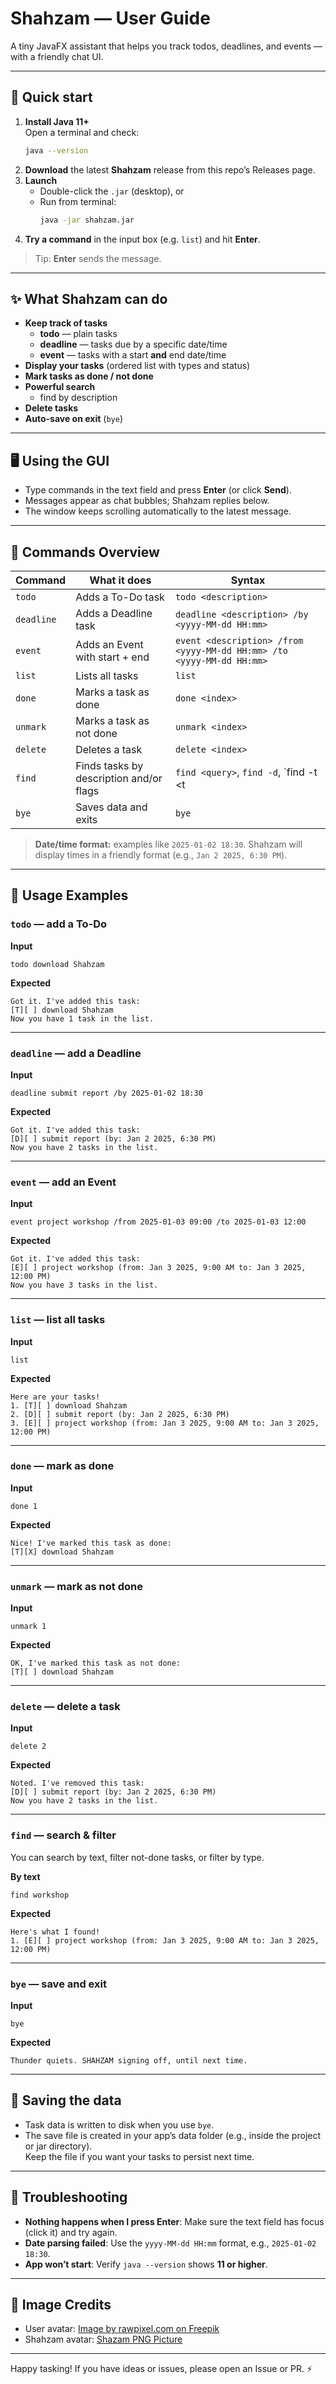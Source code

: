 # Shahzam — User Guide

A tiny JavaFX assistant that helps you track todos, deadlines, and events — with a friendly chat UI.

---

## 🔧 Quick start

1. **Install Java 11+**  
   Open a terminal and check:
   ```bash
   java --version
   ```
2. **Download** the latest **Shahzam** release from this repo’s Releases page.
3. **Launch**
    - Double-click the `.jar` (desktop), or
    - Run from terminal:
      ```bash
      java -jar shahzam.jar
      ```
4. **Try a command** in the input box (e.g. `list`) and hit **Enter**.

> Tip: **Enter** sends the message.

---

## ✨ What Shahzam can do

- **Keep track of tasks**
    - **todo** — plain tasks
    - **deadline** — tasks due by a specific date/time
    - **event** — tasks with a start **and** end date/time
- **Display your tasks** (ordered list with types and status)
- **Mark tasks as done / not done**
- **Powerful search**
    - find by description
- **Delete tasks**
- **Auto-save on exit** (`bye`)

---

## 🖥️ Using the GUI

- Type commands in the text field and press **Enter** (or click **Send**).
- Messages appear as chat bubbles; Shahzam replies below.
- The window keeps scrolling automatically to the latest message.

---

## 📜 Commands Overview

| Command | What it does | Syntax |
|---|---|---|
| `todo` | Adds a To-Do task | `todo <description>` |
| `deadline` | Adds a Deadline task | `deadline <description> /by <yyyy-MM-dd HH:mm>` |
| `event` | Adds an Event with start + end | `event <description> /from <yyyy-MM-dd HH:mm> /to <yyyy-MM-dd HH:mm>` |
| `list` | Lists all tasks | `list` |
| `done` | Marks a task as done | `done <index>` |
| `unmark` | Marks a task as not done | `unmark <index>` |
| `delete` | Deletes a task | `delete <index>` |
| `find` | Finds tasks by description and/or flags | `find <query>`, `find -d`, `find -t <t|d|e>` |
| `bye` | Saves data and exits | `bye` |

> **Date/time format:** examples like `2025-01-02 18:30`. Shahzam will display times in a friendly format (e.g., `Jan 2 2025, 6:30 PM`).

---

## 🧪 Usage Examples

### `todo` — add a To-Do
**Input**
```
todo download Shahzam
```
**Expected**
```
Got it. I've added this task:
[T][ ] download Shahzam
Now you have 1 task in the list.
```

---

### `deadline` — add a Deadline
**Input**
```
deadline submit report /by 2025-01-02 18:30
```
**Expected**
```
Got it. I've added this task:
[D][ ] submit report (by: Jan 2 2025, 6:30 PM)
Now you have 2 tasks in the list.
```

---

### `event` — add an Event
**Input**
```
event project workshop /from 2025-01-03 09:00 /to 2025-01-03 12:00
```
**Expected**
```
Got it. I've added this task:
[E][ ] project workshop (from: Jan 3 2025, 9:00 AM to: Jan 3 2025, 12:00 PM)
Now you have 3 tasks in the list.
```

---

### `list` — list all tasks
**Input**
```
list
```
**Expected**
```
Here are your tasks!
1. [T][ ] download Shahzam
2. [D][ ] submit report (by: Jan 2 2025, 6:30 PM)
3. [E][ ] project workshop (from: Jan 3 2025, 9:00 AM to: Jan 3 2025, 12:00 PM)
```

---

### `done` — mark as done
**Input**
```
done 1
```
**Expected**
```
Nice! I've marked this task as done:
[T][X] download Shahzam
```

---

### `unmark` — mark as not done
**Input**
```
unmark 1
```
**Expected**
```
OK, I've marked this task as not done:
[T][ ] download Shahzam
```

---

### `delete` — delete a task
**Input**
```
delete 2
```
**Expected**
```
Noted. I've removed this task:
[D][ ] submit report (by: Jan 2 2025, 6:30 PM)
Now you have 2 tasks in the list.
```

---

### `find` — search & filter
You can search by text, filter not-done tasks, or filter by type.

**By text**
```
find workshop
```
**Expected**
```
Here's what I found!
1. [E][ ] project workshop (from: Jan 3 2025, 9:00 AM to: Jan 3 2025, 12:00 PM)
```

---

### `bye` — save and exit
**Input**
```
bye
```
**Expected**
```
Thunder quiets. SHAHZAM signing off, until next time.
```

---

## 💾 Saving the data

- Task data is written to disk when you use `bye`.
- The save file is created in your app’s data folder (e.g., inside the project or jar directory).  
  Keep the file if you want your tasks to persist next time.

---

## 🧰 Troubleshooting

- **Nothing happens when I press Enter**: Make sure the text field has focus (click it) and try again.
- **Date parsing failed**: Use the `yyyy-MM-dd HH:mm` format, e.g., `2025-01-02 18:30`.
- **App won’t start**: Verify `java --version` shows **11 or higher**.

---

## 🙏 Image Credits

- User avatar: <a href="https://www.freepik.com/free-vector/cute-lightning-bolt-sticker-printable-weather-clipart-vector_18247304.htm#fromView=keyword&page=1&position=40&uuid=c2c5d840-4ce9-44bb-ba7d-95ae91612d27&query=Lightning+bolt+animation">Image by rawpixel.com on Freepik</a>
- Shahzam avatar: <a href=https://www.pngarts.com/explore/130453 target="_blank">Shazam PNG Picture</a>

---

Happy tasking! If you have ideas or issues, please open an Issue or PR. ⚡️
